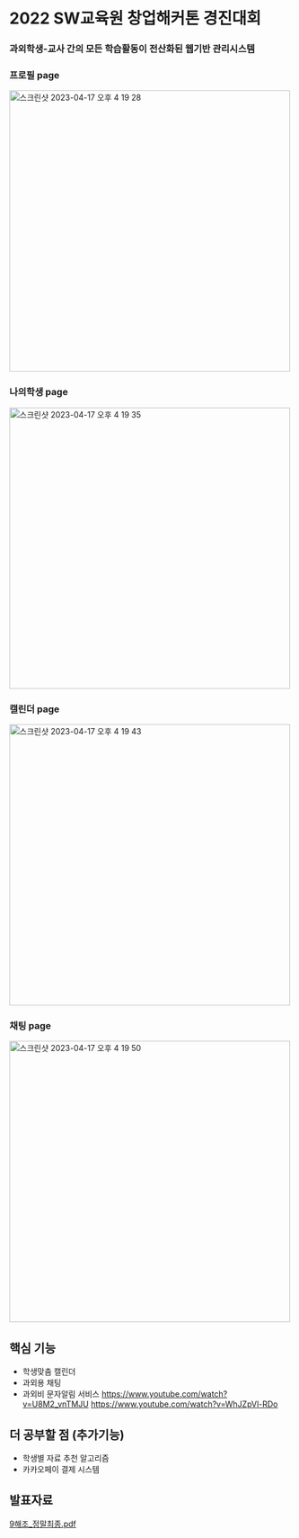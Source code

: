 # 2022 SW교육원 창업해커톤 경진대회
### 과외학생-교사 간의 모든 학습활동이 전산화된 웹기반 관리시스템

### 프로필 page

<img width="500" alt="스크린샷 2023-04-17 오후 4 19 28" src="https://user-images.githubusercontent.com/92011224/232789670-f6fc1e57-78af-40ca-aa05-e98239e6d0c1.png">

### 나의학생 page
<img width="500" alt="스크린샷 2023-04-17 오후 4 19 35" src="https://user-images.githubusercontent.com/92011224/232790020-55e31996-3750-45cd-9913-acc42c3dc84a.png">

### 캘린더 page
<img width="500" alt="스크린샷 2023-04-17 오후 4 19 43" src="https://user-images.githubusercontent.com/92011224/232790152-ca4978cc-5347-41d6-b424-7f40801ac300.png">

### 채팅 page
<img width="500" alt="스크린샷 2023-04-17 오후 4 19 50" src="https://user-images.githubusercontent.com/92011224/232790208-ac7bb472-29b8-4915-80be-88d8ad679402.png">

## 핵심 기능
* 학생맞춤 캘린더
* 과외용 채팅
* 과외비 문자알림 서비스
https://www.youtube.com/watch?v=U8M2_vnTMJU
https://www.youtube.com/watch?v=WhJZpVl-RDo

## 더 공부할 점 (추가기능)
* 학생별 자료 추천 알고리즘 
* 카카오페이 결제 시스템

## 발표자료
[9해조_정말최종.pdf](https://github.com/GyunHeee/Hackathon-9/files/11262191/9._.pdf)
